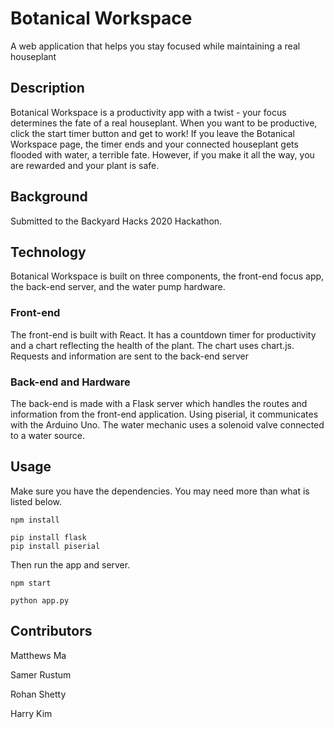 # Botanical Workspace
  A web application that helps you stay focused while maintaining a real houseplant

## Description
  Botanical Workspace is a productivity app with a twist - your focus determines the fate of a real houseplant. When you want to be productive, click the start timer button and   get to work! If you leave the Botanical Workspace page, the timer ends and your connected houseplant gets flooded with water, a terrible fate. However, if you make it all the   way, you are rewarded and your plant is safe.

## Background
  Submitted to the Backyard Hacks 2020 Hackathon.

## Technology
  Botanical Workspace is built on three components, the front-end focus app, the back-end server, and the water pump hardware.

### Front-end
  The front-end is built with React. It has a countdown timer for productivity and a chart reflecting the health of the plant. The chart uses chart.js. Requests and information  are sent to the back-end server 

### Back-end and Hardware
  The back-end is made with a Flask server which handles the routes and information from the front-end application. Using piserial, it communicates with the Arduino Uno. The       water mechanic uses a solenoid valve connected to a water source.

## Usage
  Make sure you have the dependencies. You may need more than what is listed below.

  ```
  npm install

  pip install flask
  pip install piserial
  ```

  Then run the app and server.

  ```
  npm start

  python app.py
  ```

## Contributors
  Matthews Ma

  Samer Rustum

  Rohan Shetty

  Harry Kim
